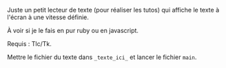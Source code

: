 Juste un petit lecteur de texte (pour réaliser les tutos) qui affiche le texte à l'écran à une vitesse définie.

À voir si je le fais en pur ruby ou en javascript.

Requis&nbsp;: Tlc/Tk.

Mettre le fichier du texte dans `_texte_ici_` et lancer le fichier `main`.